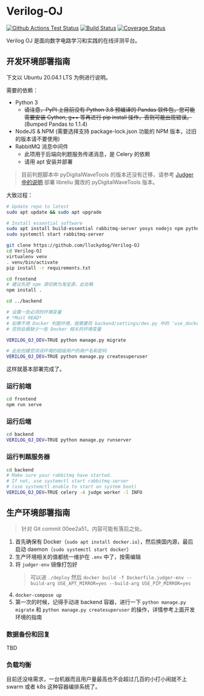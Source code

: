 # Verilog-OJ

[![Github Actions Test Status](https://github.com/lluckydog/Verilog-OJ/workflows/Test/badge.svg)](https://github.com/lluckydog/Verilog-OJ/actions)
[![Build Status](https://travis-ci.org/lluckydog/Verilog-OJ.svg?branch=master)](https://travis-ci.org/lluckydog/Verilog-OJ)
[![Coverage Status](https://coveralls.io/repos/github/lluckydog/Verilog-OJ/badge.svg?branch=master)](https://coveralls.io/github/lluckydog/Verilog-OJ?branch=master)

Verilog OJ 是面向数字电路学习和实践的在线评测平台。

## 开发环境部署指南

下文以 Ubuntu 20.04.1 LTS 为例进行说明。

需要的依赖：
- Python 3
  - ~~请注意，PyPI 上目前没有 Python 3.8 预编译的 Pandas 软件包，您可能需要安装 Cython, g++ 等再进行 pip install 操作，否则可能出现错误。~~ (Bumped Pandas to 1.1.4)
- NodeJS & NPM (需要选择支持 package-lock.json 功能的 NPM 版本，过旧的版本请不要使用)
- RabbitMQ 消息中间件
  - 此项用于后端向判题服务传递消息，是 Celery 的依赖
  - 请用 apt 安装并部署

> 目前判题脚本中 pyDigitalWaveTools 的版本还没有迁移，请参考 [Judger 中的说明](judger/test/README.md) 部署 libreliu 魔改的 pyDigitalWaveTools 版本。

大致过程：
```bash
# Update repo to latest
sudo apt update && sudo apt upgrade

# Install essential software
sudo apt install build-essential rabbitmq-server yosys nodejs npm python3-virtualenv 
sudo systemctl start rabbitmq-server

git clone https://github.com/lluckydog/Verilog-OJ
cd Verilog-OJ
virtualenv venv
. venv/bin/activate
pip install -r requirements.txt

cd frontend
# 建议先把 npm 源切换为淘宝源，此处略
npm install .

cd ../backend

# 设置一些必须的环境变量
# *Must READ*
# 如果不用 Docker 判题环境，就需要将 backend/settings/dev.py 中的 'use_docker' 修改正确
# 否则会报缺少一些 Docker 相关的环境变量

VERILOG_OJ_DEV=TRUE python manage.py migrate

# 此处创建您测试环境的超级用户的用户名和密码
VERILOG_OJ_DEV=TRUE python manage.py createsuperuser
```

这样就基本部署完成了。

### 运行前端

```bash
cd frontend
npm run serve
```

### 运行后端

```bash
cd backend
VERILOG_OJ_DEV=TRUE python manage.py runserver
```

### 运行判题服务器

```bash
cd backend
# Make sure your rabbitmq have started.
# If not, use systemctl start rabbitmq-server
# (use systemctl enable to start on system boot)
VERILOG_OJ_DEV=TRUE celery -A judge worker -l INFO
```

## 生产环境部署指南

> 针对 Git commit 00ee2a51，内容可能有落后之处。

1. 首先确保有 Docker（`sudo apt install docker.io`），然后换国内源，最后启动 daemon（`sudo systemctl start docker`）
2. 生产环境相关的值都统一维护在 `.env` 中了，按需编辑
3. 将 `judger-env` 镜像打包好
   > 可以进 `./deploy` 然后 `docker build -f Dockerfile.judger-env --build-arg USE_APT_MIRROR=yes --build-arg USE_PIP_MIRROR=yes`
4. `docker-compose up`
5. 第一次的时候，记得手动进 backend 容器，进行一下 `python manage.py migrate` 和 `python manage.py createsuperuser` 的操作，详情参考上面开发环境的指南

### 数据备份和回复

TBD

### 负载均衡

目前还没啥需求，一台机器而且用户量最高也不会超过几百的小打小闹就不上 swarm 或者 k8s 这种容器编排系统了。
